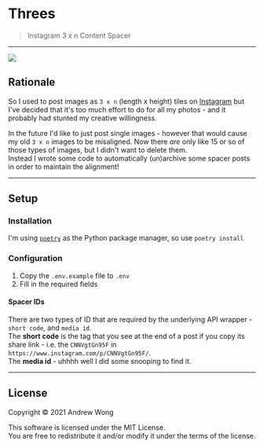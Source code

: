 # Threes

> Instagram 3 x n Content Spacer 

---

[![](https://featherbear.cc/blog/uploads/5.jpg)](https://featherbear.cc/blog/post/instagram-layouts-offsets-grids-code/)

## Rationale

So I used to post images as `3 x n` (length x height) tiles on [Instagram](https://www.instagram.com/_andrewjwong/) but I've decided that it's too much effort to do for all my photos - and it probably had stunted my creative willingness.

In the future I'd like to just post single images - however that would cause my old `3 x n` images to be misaligned. Now there _are_ only like 15 or so of those types of images, but I didn't want to delete them.  
Instead I wrote some code to automatically (un)archive some spacer posts in order to maintain the alignment!

---

## Setup

### Installation

I'm using [`poetry`](https://python-poetry.org/) as the Python package manager, so use `poetry install`

### Configuration

1) Copy the `.env.example` file to `.env`  
2) Fill in the required fields

#### Spacer IDs

There are two types of ID that are required by the underlying API wrapper - `short code`, and `media id`.  
The **short code** is the tag that you see at the end of a post if you copy its share link - i.e. the `CNNVgtGn95F` in `https://www.instagram.com/p/CNNVgtGn95F/`.  
The **media id** - uhhhh well I did some snooping to find it.

---

## License

Copyright © 2021 Andrew Wong

This software is licensed under the MIT License.  
You are free to redistribute it and/or modify it under the terms of the license.
